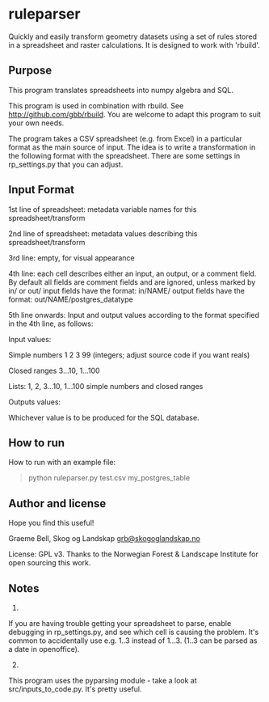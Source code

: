 ruleparser
=====

Quickly and easily transform geometry datasets using a set of rules stored in a spreadsheet and raster calculations. It is designed to work with 'rbuild'.

Purpose
-----

This program translates spreadsheets into numpy algebra and SQL.

This program is used in combination with rbuild. See http://github.com/gbb/rbuild.
You are welcome to adapt this program to suit your own needs.

The program takes a CSV spreadsheet (e.g. from Excel) in a particular format as the main 
source of input. The idea is to write a transformation in the following format with the 
spreadsheet. There are some settings in rp_settings.py that you can adjust.

Input Format
-----

1st line of spreadsheet: metadata variable names for this spreadsheet/transform

2nd line of spreadsheet: metadata values describing this spreadsheet/transform

3rd line: empty, for visual appearance

4th line: each cell describes either an input, an output, or a comment field.
By default all fields are comment fields and are ignored, unless marked by in/ or out/
input fields have the format:   in/NAME/
output fields have the format:  out/NAME/postgres_datatype

5th line onwards:
Input and output values according to the format specified in the 4th line, as follows:

Input values: 

  Simple numbers 1 2 3 99     (integers; adjust source code if you want reals)

  Closed ranges  3...10, 1...100

  Lists:   1, 2, 3...10, 1...100      simple numbers and closed ranges

Outputs values: 
  
  Whichever value is to be produced for the SQL database.

How to run
-------

How to run with an example file: 
> python ruleparser.py test.csv my_postgres_table

Author and license
-----

Hope you find this useful!

Graeme Bell, Skog og Landskap
grb@skogoglandskap.no

License: GPL v3.
Thanks to the Norwegian Forest & Landscape Institute for open sourcing this work.


Notes
-----

1. 
If you are having trouble getting your spreadsheet to parse, enable debugging
in rp_settings.py, and see which cell is causing the problem. It's common to
accidentally use e.g. 1..3 instead of 1...3. (1..3 can be parsed as a date 
in openoffice). 


2. 

This program uses the pyparsing module - take a look at src/inputs_to_code.py.
It's pretty useful.

